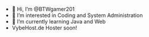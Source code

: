 - 👋 Hi, I’m @BTWgamer201
- 👀 I’m interested in Coding and System Administration 
- 🌱 I’m currently learning Java and Web
- VybeHost.de Hoster soon!
